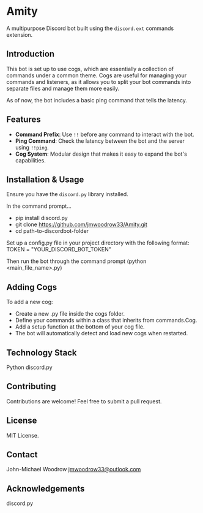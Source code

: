 # Amity

A multipurpose Discord bot built using the `discord.ext` commands extension.

## Introduction

This bot is set up to use cogs, which are essentially a collection of commands under a common theme. Cogs are useful for managing your commands and listeners, as it allows you to split your bot commands into separate files and manage them more easily.

As of now, the bot includes a basic ping command that tells the latency.

## Features

- **Command Prefix**: Use `!!` before any command to interact with the bot.
- **Ping Command**: Check the latency between the bot and the server using `!!ping`.
- **Cog System**: Modular design that makes it easy to expand the bot's capabilities.

## Installation & Usage

Ensure you have the `discord.py` library installed.

In the command prompt...
- pip install discord.py
- git clone https://github.com/jmwoodrow33/Amity.git
- cd path-to-discordbot-folder

Set up a config.py file in your project directory with the following format:
TOKEN = "YOUR_DISCORD_BOT_TOKEN"

Then run the bot through the command prompt (python <main_file_name>.py)

## Adding Cogs
To add a new cog:

- Create a new .py file inside the cogs folder.
- Define your commands within a class that inherits from commands.Cog.
- Add a setup function at the bottom of your cog file.
- The bot will automatically detect and load new cogs when restarted.

## Technology Stack
Python
discord.py

## Contributing
Contributions are welcome! Feel free to submit a pull request.

## License
MIT License.

## Contact
John-Michael Woodrow jmwoodrow33@outlook.com

## Acknowledgements
discord.py


